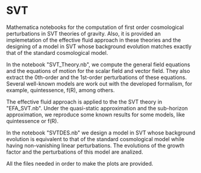 # SVT

Mathematica notebooks for the computation of first order cosmological perturbations in SVT theories of gravity. Also, it is provided an implemetation of the effective fluid approach in these theories and the designing of a model in SVT whose background evolution matches exactly that of the standard cosmological model.

In the notebook "SVT_Theory.nb", we compute the general field equations and the equations of motion for the scalar field and vector field. They also extract the 0th-order and the 1st-order perturbations of these equations.  Several well-known models are work out with the developed formalism, for example, quintessence, f(R), among others.

The effective fluid approach is applied to the the SVT theory in "EFA_SVT.nb". Under the quasi-static approximation and the sub-horizon approximation, we reproduce some known results for some models, like quintessence or f(R).

In the notebook "SVTDES.nb" we design a model in SVT whose background evolution is equivalent to that of the standard cosmological model while having non-vanishing linear perturbations. The evolutions of the growth factor and the perturbations of this model are analized.

All the files needed in order to make the plots are provided.

